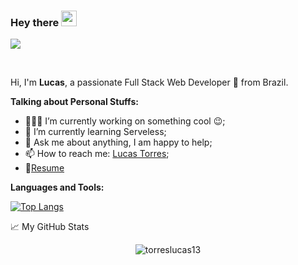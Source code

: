 ### Hey there <img src="https://media.giphy.com/media/hvRJCLFzcasrR4ia7z/giphy.gif" width="25px">


![](https://visitor-badge.glitch.me/badge?page_id=abhisheknaiidu.abhisheknaiidu)

<br />

Hi, I'm **Lucas**, a passionate Full Stack Web Developer 🚀 from Brazil.


  
**Talking about Personal Stuffs:**

- 👨🏽‍💻 I’m currently working on something cool :wink:;
- 🌱 I’m currently learning Serveless; 
- 💬 Ask me about anything, I am happy to help;
- 📫 How to reach me: [Lucas Torres](https://www.linkedin.com/in/torres-lucas/);
- 📝[Resume](https://www.linkedin.com/in/torres-lucas/)

**Languages and Tools:**  

[![Top Langs](https://github-readme-stats.vercel.app/api/top-langs/?username=torreslucas13&layout=compact)](https://github.com/torreslucas13/github-readme-stats)



📈 My GitHub Stats

<p align="center"> <img src="https://github-readme-stats.vercel.app/api?username=torreslucas13&show_icons=true&theme=gotham" alt="torreslucas13" />




